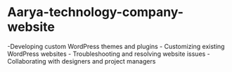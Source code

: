 # Aarya-technology-company-website
-Developing custom WordPress themes and plugins     - Customizing existing WordPress websites     - Troubleshooting and resolving website issues     - Collaborating with designers and project managers
